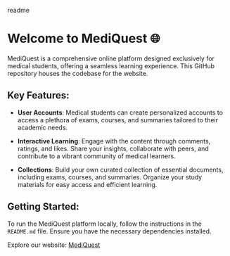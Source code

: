 readme
# Welcome to MediQuest 🌐

MediQuest is a comprehensive online platform designed exclusively for medical students, offering a seamless learning experience. This GitHub repository houses the codebase for the website.

## Key Features:
- **User Accounts**: Medical students can create personalized accounts to access a plethora of exams, courses, and summaries tailored to their academic needs.

- **Interactive Learning**: Engage with the content through comments, ratings, and likes. Share your insights, collaborate with peers, and contribute to a vibrant community of medical learners.

- **Collections**: Build your own curated collection of essential documents, including exams, courses, and summaries. Organize your study materials for easy access and efficient learning.


## Getting Started:
To run the MediQuest platform locally, follow the instructions in the `README.md` file. Ensure you have the necessary dependencies installed.

Explore our website: [MediQuest](https://mediquest.onrender.com/)




